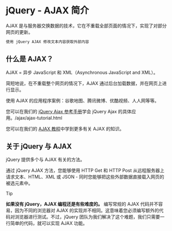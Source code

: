 # jQuery - AJAX 简介

AJAX 是与服务器交换数据的技术，它在不重载全部页面的情况下，实现了对部分网页的更新。

<!--sec data-title="实例" data-filename="jquery_ajax_load" ces-->
```javascript
使用 jQuery AJAX 修改文本内容获取外部内容
```
<!--endsec-->

## 什么是 AJAX？

AJAX = 异步 JavaScript 和 XML（Asynchronous JavaScript and XML）。

简短地说，在不重载整个网页的情况下，AJAX 通过后台加载数据，并在网页上进行显示。

使用 AJAX 的应用程序案例：谷歌地图、腾讯微博、优酷视频、人人网等等。

您可以在我们的 [jQuery Ajax 参考手册](ajax-ajax.md "jQuery Ajax 参考手册")学会 jQuery Ajax 的具体应用。/ajax/ajax-tutorial.html

您可以在我们的 [AJAX 教程](../ajax/ajax-tutorial.md "AJAX 教程")中学到更多有关 AJAX 的知识。

## 关于 jQuery 与 AJAX

jQuery 提供多个与 AJAX 有关的方法。

通过 jQuery AJAX 方法，您能够使用 HTTP Get 和 HTTP Post 从远程服务器上请求文本、HTML、XML 或 JSON - 同时您能够把这些外部数据直接载入网页的被选元素中。

> [!TIP]
> **如果没有 jQuery，AJAX 编程还是有些难度的。**
> 编写常规的 AJAX 代码并不容易，因为不同的浏览器对 AJAX 的实现并不相同。这意味着您必须编写额外的代码对浏览器进行测试。不过，jQuery 团队为我们解决了这个难题，我们只需要一行简单的代码，就可以实现 AJAX 功能。
